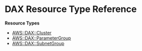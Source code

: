 # DAX Resource Type Reference<a name="AWS_DAX"></a>

**Resource Types**
+ [AWS::DAX::Cluster](aws-resource-dax-cluster.md)
+ [AWS::DAX::ParameterGroup](aws-resource-dax-parametergroup.md)
+ [AWS::DAX::SubnetGroup](aws-resource-dax-subnetgroup.md)